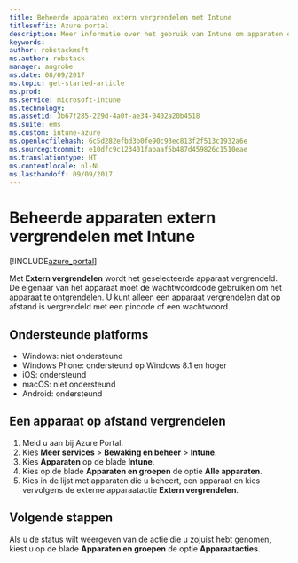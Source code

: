```yaml
---
title: Beheerde apparaten extern vergrendelen met Intune
titlesuffix: Azure portal
description: Meer informatie over het gebruik van Intune om apparaten die u beheert, op afstand te vergrendelen.
keywords: 
author: robstackmsft
ms.author: robstack
manager: angrobe
ms.date: 08/09/2017
ms.topic: get-started-article
ms.prod: 
ms.service: microsoft-intune
ms.technology: 
ms.assetid: 3b67f285-229d-4a0f-ae34-0402a20b4518
ms.suite: ems
ms.custom: intune-azure
ms.openlocfilehash: 6c5d282efbd3b0fe90c93ec813f2f513c1932a6e
ms.sourcegitcommit: e10dfc9c123401fabaaf5b487d459826c1510eae
ms.translationtype: HT
ms.contentlocale: nl-NL
ms.lasthandoff: 09/09/2017
---
```

# <a name="remotely-lock-managed-devices-with-intune"></a>Beheerde apparaten extern vergrendelen met Intune


[!INCLUDE[azure_portal](./includes/azure_portal.md)]

Met **Extern vergrendelen** wordt het geselecteerde apparaat vergrendeld. De eigenaar van het apparaat moet de wachtwoordcode gebruiken om het apparaat te ontgrendelen. U kunt alleen een apparaat vergrendelen dat op afstand is vergrendeld met een pincode of een wachtwoord.

## <a name="supported-platforms"></a>Ondersteunde platforms

- Windows: niet ondersteund
- Windows Phone: ondersteund op Windows 8.1 en hoger
- iOS: ondersteund
- macOS: niet ondersteund
- Android: ondersteund

## <a name="how-to-remote-lock-a-device"></a>Een apparaat op afstand vergrendelen

1. Meld u aan bij Azure Portal.
2. Kies **Meer services** > **Bewaking en beheer** > **Intune**.
3. Kies **Apparaten** op de blade **Intune**.
4. Kies op de blade **Apparaten en groepen** de optie **Alle apparaten**.
5. Kies in de lijst met apparaten die u beheert, een apparaat en kies vervolgens de externe apparaatactie **Extern vergrendelen**.

## <a name="next-steps"></a>Volgende stappen

Als u de status wilt weergeven van de actie die u zojuist hebt genomen, kiest u op de blade **Apparaten en groepen** de optie **Apparaatacties**.
